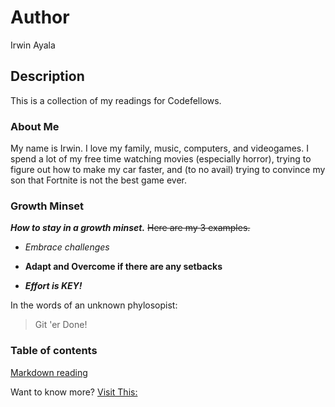 # Author
Irwin Ayala

## Description
This is a collection of my readings for Codefellows.

### About Me
My name is Irwin.  I love my family, music, computers, and videogames.  I spend a lot of my free time watching movies (especially horror), trying to figure out how to make my car faster, and (to no avail) trying to convince my son that Fortnite is not the best game ever.

### Growth Minset
***How to stay in a growth minset.***  ~~Here are my 3 examples.~~

- *Embrace challenges*

- **Adapt and Overcome if there are any setbacks**

- ***Effort is KEY!***

In the words of an unknown phylosopist:
>Git 'er Done!

### Table of contents 

[Markdown reading](https://codeslayer-787.github.io/markdown)

Want to know more?  [Visit This:](https://codeslayer-787.github.io/reading-notes/)


